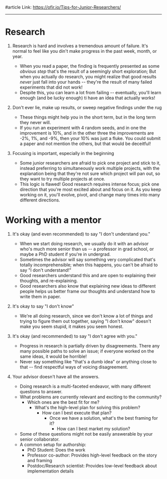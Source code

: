 #article 
Link: https://ofir.io/Tips-for-Junior-Researchers/

----

# Research

1. Research is hard and involves a tremendous amount of failure. It's normal to feel like you din't make progress in the past week, month, or year.
	- When you read a paper, the finding is frequently presented as some *obvious step* that's the result of a seemingly short exploration; But when you actually do research, you might realize that good results *never* just fall into your hands -- they're the result of many failed experiments that did not work!
	- Despite this, you can learn a lot from failing -- eventually, you'll learn enough (and be lucky enough) ti have an idea that actually works!

2. Don't ever lie, make up results, or sweep negative findings under the rug
	- These things might help you in the short term, but in the long term they never will.
	- If you run an experiment with 4 random seeds, and in one the improvement is 10%, and in the other three the improvements are -2%, 1%, and -9%, then your 10% was just a fluke. You could submit a paper and not mention the others, but that would be deceitful!

3. Focusing is important, especially in the beginning
	- Some junior researchers are afraid to pick one project and stick to it, instead preferring to simultaneously work multiple projects, with the explanation being that they're not sure which project will pan out, so they want to try multiple projects at once.
	- This logic is flawed! Good research requires intense focus; pick one direction that you're most excited about and focus on it. As you keep working on it, you'll evolve, pivot, and change many times into many different directions.

# Working with a mentor

1. It's okay (and even recommended) to say "I don't understand you."
	- When we start doing research, we usually do it with an advisor who's much more senior than us -- a professor in grad school, or maybe a PhD student if you're in undergrad.
	- Sometimes the advisor will say something very complicated that's totally incomprehensible; when this happens, you can't be afraid to say "I don't understand!"
	- Good researchers understand this and are open to explaining their thoughts, and re-explaining.
	- Good researchers also know that explaining new ideas to different people helps us better frame our thoughts and understand how to write them in paper.

2. It's okay to say "I don't know"
	- We're all doing research, since we don't know a lot of things and trying to figure them out together, saying "I don't know" doesn't make you seem stupid, it makes you seem honest.

3. It's okay (and recommended) to say "I don't agree with you."
	- Progress in research is partially driven by disagreements. There any many possible paths to solve an issue; if everyone worked on the same ideas, it would be horrible!
	- Never say something like "that's a dumb idea" or anything close to that -- find respectful ways of voicing disagreement.

4. Your advisor doesn't have all the answers.
	- Doing research is a multi-faceted endeavor, with many different questions to answer.
	- What problems are currently relevant and exciting to the community?
		- Which ones are the best fit for me?
			- What's the high-level plan for solving this problem?
				- How can I best execute that plan?
					- Once we have a solution, what's the best framing for it?
						- How can I best market my solution?
	- Some of these questions might not be easily answerable by your senior collaborator.
	- A common setup for authorship:
		- PhD Student: Does the work
		- Professor co-author: Provides high-level feedback on the story and framing
		- Postdoc/Research scientist: Provides low-level feedback about implementation details


